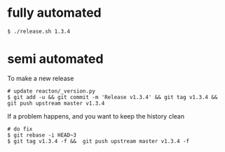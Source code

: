
# fully automated

    $ ./release.sh 1.3.4

# semi automated
To make a new release
```
# update reacton/_version.py
$ git add -u && git commit -m 'Release v1.3.4' && git tag v1.3.4 && git push upstream master v1.3.4
```


If a problem happens, and you want to keep the history clean
```
# do fix
$ git rebase -i HEAD~3
$ git tag v1.3.4 -f &&  git push upstream master v1.3.4 -f
```
